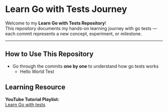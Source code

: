 # Learn Go with Tests Journey

Welcome to my **Learn Go with Tests Repository**!  
This repository documents my hands-on learning journey with go tests — each commit represents a new concept, experiment, or milestone.  

---

## How to Use This Repository

- Go through the commits **one by one** to understand how go tests works
    - Hello World Test

## Learning Resource

**YouTube Tutorial Playlist:**  
[Learn Go with tests](https://quii.gitbook.io/learn-go-with-tests)

